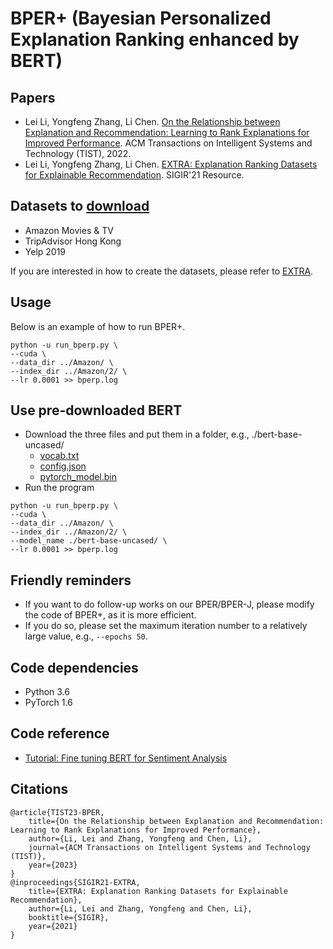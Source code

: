 # BPER+ (Bayesian Personalized Explanation Ranking enhanced by BERT)

## Papers
- Lei Li, Yongfeng Zhang, Li Chen. [On the Relationship between Explanation and Recommendation: Learning to Rank Explanations for Improved Performance](https://arxiv.org/abs/2102.00627). ACM Transactions on Intelligent Systems and Technology (TIST), 2022.
- Lei Li, Yongfeng Zhang, Li Chen. [EXTRA: Explanation Ranking Datasets for Explainable Recommendation](https://lileipisces.github.io/files/SIGIR21-EXTRA-paper.pdf). SIGIR'21 Resource.

## Datasets to [download](https://drive.google.com/drive/folders/191UWKYvX-FEOwsYZeeEWFvvhYhYFQliA?usp=sharing)
- Amazon Movies & TV
- TripAdvisor Hong Kong
- Yelp 2019

If you are interested in how to create the datasets, please refer to [EXTRA](https://github.com/lileipisces/EXTRA).

## Usage
Below is an example of how to run BPER+.
```
python -u run_bperp.py \
--cuda \
--data_dir ../Amazon/ \
--index_dir ../Amazon/2/ \
--lr 0.0001 >> bperp.log
```

## Use pre-downloaded BERT
* Download the three files and put them in a folder, e.g., ./bert-base-uncased/
    * [vocab.txt](https://huggingface.co/bert-base-uncased/blob/main/vocab.txt)
    * [config.json](https://huggingface.co/bert-base-uncased/blob/main/config.json)
    * [pytorch_model.bin](https://huggingface.co/bert-base-uncased/blob/main/pytorch_model.bin)
* Run the program
```
python -u run_bperp.py \
--cuda \
--data_dir ../Amazon/ \
--index_dir ../Amazon/2/ \
--model_name ./bert-base-uncased/ \
--lr 0.0001 >> bperp.log
```

## Friendly reminders
- If you want to do follow-up works on our BPER/BPER-J, please modify the code of BPER+, as it is more efficient.
- If you do so, please set the maximum iteration number to a relatively large value, e.g., ```--epochs 50```.

## Code dependencies
- Python 3.6
- PyTorch 1.6

## Code reference
- [Tutorial: Fine tuning BERT for Sentiment Analysis](https://skimai.com/fine-tuning-bert-for-sentiment-analysis/#D---Fine-tuning-BERT)

## Citations
```
@article{TIST23-BPER,
	title={On the Relationship between Explanation and Recommendation: Learning to Rank Explanations for Improved Performance},
	author={Li, Lei and Zhang, Yongfeng and Chen, Li},
	journal={ACM Transactions on Intelligent Systems and Technology (TIST)},
	year={2023}
}
@inproceedings{SIGIR21-EXTRA,
	title={EXTRA: Explanation Ranking Datasets for Explainable Recommendation},
	author={Li, Lei and Zhang, Yongfeng and Chen, Li},
	booktitle={SIGIR},
	year={2021}
}
```
